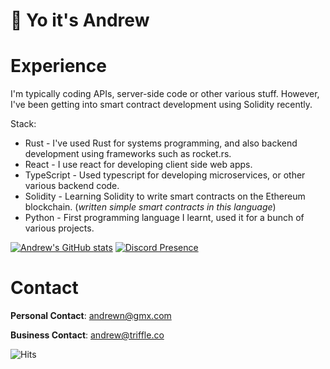 # **👋 Yo it's Andrew**

# Experience

I'm typically coding APIs, server-side code or other various stuff. However, I've been getting into smart contract development using Solidity recently.

Stack:

- Rust - I've used Rust for systems programming, and also backend development using frameworks such as rocket.rs.
- React - I use react for developing client side web apps.
- TypeScript - Used typescript for developing microservices, or other various backend code.
- Solidity - Learning Solidity to write smart contracts on the Ethereum blockchain. (*written simple smart contracts in this language*)
- Python - First programming language I learnt, used it for a bunch of various projects.

[![Andrew's GitHub stats](https://github-readme-stats.vercel.app/api?username=anddddrew)](https://github.com/anuraghazra/github-readme-stats)
[![Discord Presence](https://lanyard.cnrad.dev/api/804052488235647017)](https://discord.com/users/804052488235647017)

# Contact

**Personal Contact**: andrewn@gmx.com

**Business Contact**: andrew@triffle.co

![Hits](https://hits.link/hits?url=https://github.com/notandrewdev)
